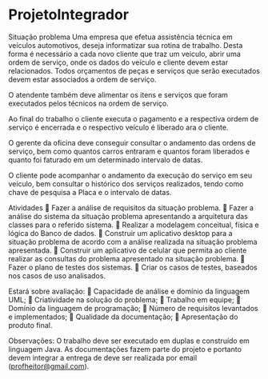 # ProjetoIntegrador

Situação problema
Uma empresa que efetua assistência técnica em veículos automotivos, deseja informatizar sua
rotina de trabalho. Desta forma é necessário a cada novo cliente que traz um veículo, abrir
uma ordem de serviço, onde os dados do veículo e cliente devem estar relacionados. Todos
orçamentos de peças e serviços que serão executados devem estar associados a ordem de
serviço.

O atendente também deve alimentar os itens e serviços que foram executados pelos técnicos
na ordem de serviço.

Ao final do trabalho o cliente executa o pagamento e a respectiva ordem de serviço é
encerrada e o respectivo veículo é liberado ara o cliente.

O gerente da oficina deve conseguir consultar o andamento das ordens de serviço, bem como
quantos carros entraram e quantos foram liberados e quanto foi faturado em um determinado
intervalo de datas.

O cliente pode acompanhar o andamento da execução do serviço em seu veículo, bem
consultar o histórico dos serviços realizados, tendo como chave de pesquisa a Placa e o
intervalo de datas.


Atividades
 Fazer a análise de requisitos da situação problema.
 Fazer a análise do sistema da situação problema apresentando a arquitetura das
classes para o referido sistema.
 Realizar a modelagem conceitual, física e lógica do Banco de dados.
 Construir um aplicativo desktop para a situação problema de acordo com a análise
realizada na situação problema apresentada.
 Construir um aplicativo de celular que permita ao cliente realizar as consultas do
problema apresentado na situação problema.
 Fazer o plano de testes dos sistemas.
 Criar os casos de testes, baseados nos casos de uso analisados.


Estará sobre avaliação:
 Capacidade de análise e domínio da linguagem UML;
 Criatividade na solução do problema;
 Trabalho em equipe;
 Domínio da linguagem de programação;
 Número de requisitos levantados e implementados;
 Qualidade da documentação;
 Apresentação do produto final.


Observações:
O trabalho deve ser executado em duplas e construído em linguagem Java.
As documentações fazem parte do projeto e portanto devem integrar a entrega de deve ser
realizada por email (profheitor@gmail.com).
